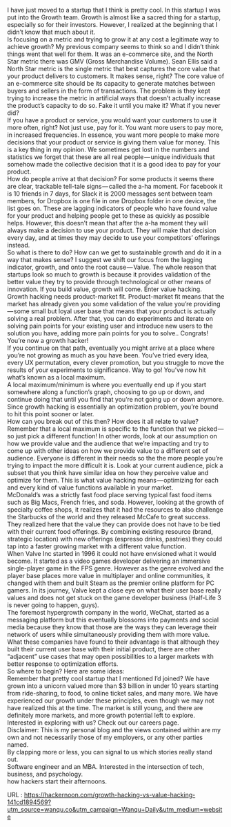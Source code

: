   I have just moved to a startup that I think is pretty cool. In this startup I was put into the Growth team. Growth is almost like a sacred thing for a startup, especially so for their investors. However, I realized at the beginning that I didn’t know that much about it.  
    Is focusing on a metric and trying to grow it at any cost a legitimate way to achieve growth? My previous company seems to think so and I didn’t think things went that well for them. It was an e-commerce site, and the North Star metric there was GMV (Gross Merchandise Volume). Sean Ellis said a North Star metric is the single metric that best captures the core value that your product delivers to customers. It makes sense, right? The core value of an e-commerce site should be its capacity to generate matches between buyers and sellers in the form of transactions. The problem is they kept trying to increase the metric in artificial ways that doesn’t actually increase the product’s capacity to do so. Fake it until you make it? What if you never did?  
    If you have a product or service, you would want your customers to use it more often, right? Not just use, pay for it. You want more users to pay more, in increased frequencies. In essence, you want more people to make more decisions that your product or service is giving them value for money. This is a key thing in my opinion. We sometimes get lost in the numbers and statistics we forget that these are all real people — unique individuals that somehow made the collective decision that it is a good idea to pay for your product.  
    How do people arrive at that decision? For some products it seems there are clear, trackable tell-tale signs — called the a-ha moment. For facebook it is 10 friends in 7 days, for Slack it is 2000 messages sent between team members, for Dropbox is one file in one Dropbox folder in one device, the list goes on. These are lagging indicators of people who have found value for your product and helping people get to these as quickly as possible helps. However, this doesn’t mean that after the a-ha moment they will always make a decision to use your product. They will make that decision every day, and at times they may decide to use your competitors’ offerings instead.  
    So what is there to do? How can we get to sustainable growth and do it in a way that makes sense? I suggest we shift our focus from the lagging indicator, growth, and onto the root cause — Value. The whole reason that startups look so much to growth is because it provides validation of the better value they try to provide through technological or other means of innovation. If you build value, growth will come. Enter value hacking.  
    Growth hacking needs product-market fit. Product-market fit means that the market has already given you some validation of the value you’re providing — some small but loyal user base that means that your product is actually solving a real problem. After that, you can do experiments and iterate on solving pain points for your existing user and introduce new users to the solution you have, adding more pain points for you to solve.. Congrats! You’re now a growth hacker!  
    If you continue on that path, eventually you might arrive at a place where you’re not growing as much as you have been. You’ve tried every idea, every UX permutation, every clever promotion, but you struggle to move the results of your experiments to significance. Way to go! You’ve now hit what’s known as a local maximum.  
    A local maximum/minimum is where you eventually end up if you start somewhere along a function’s graph, choosing to go up or down, and continue doing that until you find that you’re not going up or down anymore. Since growth hacking is essentially an optimization problem, you’re bound to hit this point sooner or later.  
    How can you break out of this then? How does it all relate to value? Remember that a local maximum is specific to the function that we picked — so just pick a different function! In other words, look at our assumption on how we provide value and the audience that we’re impacting and try to come up with other ideas on how we provide value to a different set of audience. Everyone is different in their needs so the the more people you’re trying to impact the more difficult it is. Look at your current audience, pick a subset that you think have similar idea on how they perceive value and optimize for them. This is what value hacking means — optimizing for each and every kind of value functions available in your market.  
    McDonald’s was a strictly fast food place serving typical fast food items such as Big Macs, French fries, and soda. However, looking at the growth of specialty coffee shops, it realizes that it had the resources to also challenge the Starbucks of the world and they released McCafe to great success. They realized here that the value they can provide does not have to be tied with their current food offerings. By combining existing resource (brand, strategic location) with new offerings (espresso drinks, pastries) they could tap into a faster growing market with a different value function.  
    When Valve Inc started in 1996 it could not have envisioned what it would become. It started as a video games developer delivering an immersive single-player game in the FPS genre. However as the genre evolved and the player base places more value in multiplayer and online communities, it changed with them and built Steam as the premier online platform for PC gamers. In its journey, Valve kept a close eye on what their user base really values and does not get stuck on the game developer business (Half-Life 3 is never going to happen, guys).  
    The foremost hypergrowth company in the world, WeChat, started as a messaging platform but this eventually blossoms into payments and social media because they know that those are the ways they can leverage their network of users while simultaneously providing them with more value.  
    What these companies have found to their advantage is that although they built their current user base with their initial product, there are other “adjacent” use cases that may open possibilities to a larger markets with better response to optimization efforts.  
    So where to begin? Here are some ideas:  
    Remember that pretty cool startup that I mentioned I’d joined? We have grown into a unicorn valued more than $3 billion in under 10 years starting from ride-sharing, to food, to online ticket sales, and many more. We have experienced our growth under these principles, even though we may not have realized this at the time. The market is still young, and there are definitely more markets, and more growth potential left to explore. Interested in exploring with us? Check out our careers page.  
    Disclaimer: This is my personal blog and the views contained within are my own and not necessarily those of my employers, or any other parties named.  
    By clapping more or less, you can signal to us which stories really stand out.  
    Software engineer and an MBA. Interested in the intersection of tech, business, and psychology.  
    how hackers start their afternoons.  
    
  URL : https://hackernoon.com/growth-hacking-vs-value-hacking-141cd1894569?utm_source=wanqu.co&utm_campaign=Wanqu+Daily&utm_medium=website